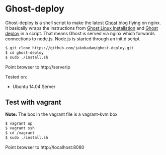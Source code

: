 # Ghost-deploy

Ghost-deploy is a shell script to make the latest
[Ghost](https://ghost.org/) blog flying on nginx. It basically wraps the
instructions from [Ghost Linux
Installation](http://docs.ghost.org/installation/linux/) and [Ghost
deploy](http://docs.ghost.org/installation/deploy/) in a script. That means Ghost is served via nginx which forwards connections to node.js. Node.js is started through an init.d script.  


```bash
$ git clone https://github.com/jakobadam/ghost-deploy.git
$ cd ghost-deploy
$ sudo ./install.sh
```

Point browser to http://serverip

Tested on:
* Ubuntu 14.04 Server

## Test with vagrant

**Note:** The box in the vagrant file is a vagrant-kvm box

```bash
$ vagrant up
$ vagrant ssh
$ cd /vagrant
$ sudo ./install.sh
```

Point browser to http://localhost:8080
